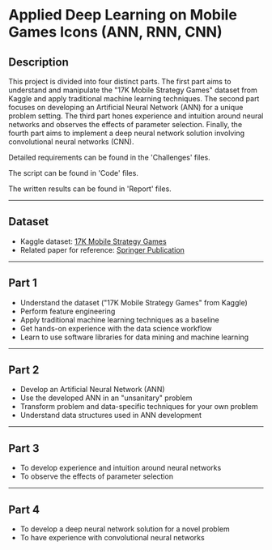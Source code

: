 # Applied Deep Learning on Mobile Games Icons (ANN, RNN, CNN)

## Description

This project is divided into four distinct parts. The first part aims to understand and manipulate the "17K Mobile Strategy Games" dataset from Kaggle and apply traditional machine learning techniques. The second part focuses on developing an Artificial Neural Network (ANN) for a unique problem setting. The third part hones experience and intuition around neural networks and observes the effects of parameter selection. Finally, the fourth part aims to implement a deep neural network solution involving convolutional neural networks (CNN).

Detailed requirements can be found in the 'Challenges' files. 

The script can be found in 'Code' files. 

The written results can be found in 'Report' files.

---
## Dataset

- Kaggle dataset: [17K Mobile Strategy Games](https://www.kaggle.com/datasets/tristan581/17k-apple-app-store-strategy-games)
- Related paper for reference: [Springer Publication](https://link.springer.com/content/pdf/10.1007/s00521-022-07154-z.pdf)

---

## Part 1

- Understand the dataset ("17K Mobile Strategy Games" from Kaggle)
- Perform feature engineering
- Apply traditional machine learning techniques as a baseline
- Get hands-on experience with the data science workflow
- Learn to use software libraries for data mining and machine learning


---

## Part 2

- Develop an Artificial Neural Network (ANN)
- Use the developed ANN in an "unsanitary" problem
- Transform problem and data-specific techniques for your own problem
- Understand data structures used in ANN development

---

## Part 3

- To develop experience and intuition around neural networks
- To observe the effects of parameter selection

---

## Part 4

- To develop a deep neural network solution for a novel problem
- To have experience with convolutional neural networks
